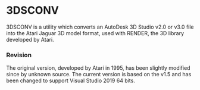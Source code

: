 # 3DSCONV

3DSCONV is a utility which converts an AutoDesk 3D Studio v2.0 or v3.0 file
into the Atari Jaguar 3D model format, used with RENDER, the 3D library developed by Atari.

### Revision
The original version, developed by Atari in 1995, has been slightly modified since by unknown source.
The current version is based on the v1.5 and has been changed to support Visual Studio 2019 64 bits.
